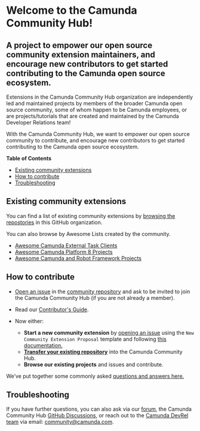# Welcome to the Camunda Community Hub!
## A project to empower our open source community extension maintainers, and encourage new contributors to get started contributing to the Camunda open source ecosystem. 

Extensions in the Camunda Community Hub organization are independently led and maintained projects by members of the broader Camunda open source community, some of whom happen to be Camunda employees, or are projects/tutorials that are created and maintained by the Camunda Developer Relations team!

With the Camunda Community Hub, we want to empower our open source community to contribute, and encourage new contributors to get started contributing to the Camunda open source ecosystem.

**Table of Contents**

* [Existing community extensions](#existing-community-extensions)
* [How to contribute](#how-to-contribute)
* [Troubleshooting](#troubleshooting)

## Existing community extensions

You can find a list of existing community extensions by [browsing the repostories](https://github.com/orgs/camunda-community-hub/repositories) in this GitHub organization.

You can also browse by Awesome Lists created by the community.
- [Awesome Camunda External Task Clients](https://github.com/camunda-community-hub/awesome-camunda-external-clients)
- [Awesome Camunda Platform 8 Projects](https://github.com/camunda-community-hub/awesome-camunda-platform-8)
- [Awesome Camunda and Robot Framework Projects](https://github.com/camunda-community-hub/awesome-Camunda-and-Robotframework-projects)

## How to contribute
- [Open an issue](https://github.com/Camunda-Community-Hub/community/issues/new/) in the [community repository](https://github.com/Camunda-Community-Hub/community/) and ask to be invited to join the Camunda Community Hub (if you are not already a member).
- Read our [Contributor's Guide](https://github.com/camunda-community-hub/community/blob/a6526a0f07893aa84434a2cadd9ffdc332a1f89d/CONTRIBUTING.MD#L25).

- Now either:

  - **Start a new community extension** by [opening an issue](https://github.com/Camunda-Community-Hub/community/issues/new/choose) using the `New Community Extension Proposal` template and following [this documentation.](https://docs.github.com/en/github/administering-a-repository/transferring-a-repository#transferring-a-repository-owned-by-your-organization)
  - [**Transfer your existing repository**](community/transferring-extensions.md) into the Camunda Community Hub.
  - **Browse our existing projects** and issues and contribute.

We’ve put together some commonly asked [questions and answers here.](https://github.com/camunda-community-hub/community) 

## Troubleshooting

If you have further questions, you can also ask via our [forum](https://forum.camunda.io/), the Camunda Community Hub [GitHub Discussions](https://github.com/camunda-community-hub/community/discussions), or reach out to the [Camunda DevRel team](https://github.com/orgs/camunda-community-hub/teams/devrel) via email: community@camunda.com.



